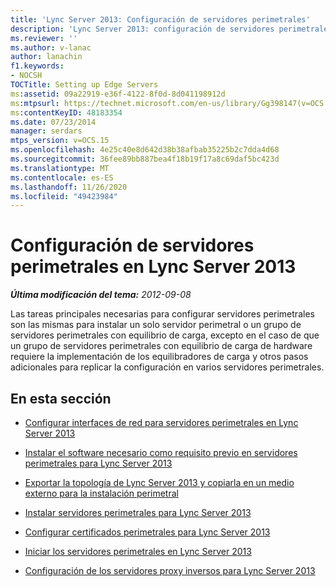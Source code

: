 ```yaml
---
title: 'Lync Server 2013: Configuración de servidores perimetrales'
description: 'Lync Server 2013: configuración de servidores perimetrales.'
ms.reviewer: ''
ms.author: v-lanac
author: lanachin
f1.keywords:
- NOCSH
TOCTitle: Setting up Edge Servers
ms:assetid: 09a22919-e36f-4122-8f0d-8d041198912d
ms:mtpsurl: https://technet.microsoft.com/en-us/library/Gg398147(v=OCS.15)
ms:contentKeyID: 48183354
ms.date: 07/23/2014
manager: serdars
mtps_version: v=OCS.15
ms.openlocfilehash: 4e25c40e8d642d38b38afbab35225b2c7dda4d68
ms.sourcegitcommit: 36fee89bb887bea4f18b19f17a8c69daf5bc423d
ms.translationtype: MT
ms.contentlocale: es-ES
ms.lasthandoff: 11/26/2020
ms.locfileid: "49423984"
---
```

# <a name="setting-up-edge-servers-in-lync-server-2013"></a>Configuración de servidores perimetrales en Lync Server 2013

<div data-xmlns="http://www.w3.org/1999/xhtml">

<div class="topic" data-xmlns="http://www.w3.org/1999/xhtml" data-msxsl="urn:schemas-microsoft-com:xslt" data-cs="https://msdn.microsoft.com/">

<div data-asp="https://msdn2.microsoft.com/asp">



</div>

<div id="mainSection">

<div id="mainBody">

<span> </span>

_**Última modificación del tema:** 2012-09-08_

Las tareas principales necesarias para configurar servidores perimetrales son las mismas para instalar un solo servidor perimetral o un grupo de servidores perimetrales con equilibrio de carga, excepto en el caso de que un grupo de servidores perimetrales con equilibrio de carga de hardware requiere la implementación de los equilibradores de carga y otros pasos adicionales para replicar la configuración en varios servidores perimetrales.

<div>

## <a name="in-this-section"></a>En esta sección

  - [Configurar interfaces de red para servidores perimetrales en Lync Server 2013](lync-server-2013-set-up-network-interfaces-for-edge-servers.md)

  - [Instalar el software necesario como requisito previo en servidores perimetrales para Lync Server 2013](lync-server-2013-install-prerequisite-software-on-edge-servers.md)

  - [Exportar la topología de Lync Server 2013 y copiarla en un medio externo para la instalación perimetral](lync-server-2013-export-your-topology-and-copy-it-to-external-media-for-edge-installation.md)

  - [Instalar servidores perimetrales para Lync Server 2013](lync-server-2013-install-edge-servers.md)

  - [Configurar certificados perimetrales para Lync Server 2013](lync-server-2013-set-up-edge-certificates.md)

  - [Iniciar los servidores perimetrales en Lync Server 2013](lync-server-2013-start-edge-servers.md)

  - [Configuración de los servidores proxy inversos para Lync Server 2013](lync-server-2013-setting-up-reverse-proxy-servers.md)

</div>

</div>

<span> </span>

</div>

</div>

</div>

